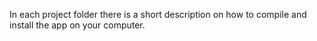 In each project folder there is a short description on how to compile and install the app on your computer.